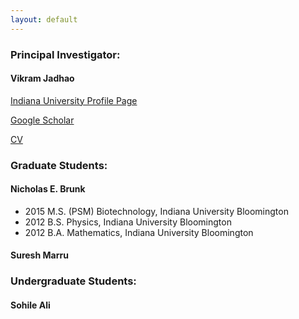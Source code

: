 ```yaml
---
layout: default
---
```


<div class="bg-none section" id="content">

<div class="row" markdown="1">

### Principal Investigator:
#### Vikram Jadhao

[Indiana University Profile Page](https://www.soic.indiana.edu/all-people/profile.html?profile_id=449)

[Google Scholar](https://scholar.google.com/citations?user=7m5wqk4AAAAJ&hl=en)

[CV](https://drive.google.com/file/d/0B7yydcOo-gYsYWFOMjFTLVUwSmM/view)

### Graduate Students:

#### Nicholas E. Brunk

* 2015 M.S. (PSM) Biotechnology, Indiana University Bloomington
* 2012 B.S. Physics, Indiana University Bloomington
* 2012 B.A. Mathematics, Indiana University Bloomington

#### Suresh Marru

### Undergraduate Students:

#### Sohile Ali

</div>

</div>
